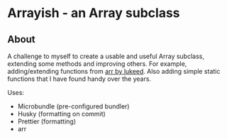 # Arrayish - an Array subclass

## About

A challenge to myself to create a usable and useful Array subclass, extending some methods and improving others.
For example, adding/extending functions from [arr by lukeed](https://github.com/lukeed/arr). Also adding simple static functions that I have found handy over the years.

Uses:

-   Microbundle (pre-configured bundler)
-   Husky (formatting on commit)
-   Prettier (formatting)
-   arr
